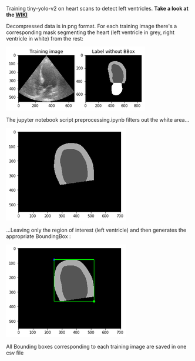 Training tiny-yolo-v2 on heart scans to detect left ventricles. 
**Take a look at the [WIKI](https://github.com/ell-hol/training-yolo-heart/wiki)**



Decompressed data is in png format. For each training image there's a corresponding mask segmenting the heart (left ventricle in grey, right ventricle in white) from the rest:


![alt text](https://github.com/ell-hol/training-yolo-heart/blob/master/Results/001.png)

The jupyter notebook script preprocessing.ipynb filters out the white area...

![alt text](https://github.com/ell-hol/training-yolo-heart/blob/master/Results/002.png)

...Leaving only the region of interest (left ventricle) and then generates the appropriate BoundingBox :

![alt text](https://github.com/ell-hol/training-yolo-heart/blob/master/Results/003.png)

All Bounding boxes corresponding to each training image are saved in one csv file

